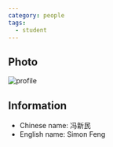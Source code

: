 ```yaml
---
category: people
tags:
  - student
---
```


## Photo

![profile](https://github.com/ustc-ivclab/ustc-ivclab.github.io/blob/main/pictures/people/fengxinmin.jpg?raw=true)

## Information

- Chinese name: 冯新民
- English name: Simon Feng
